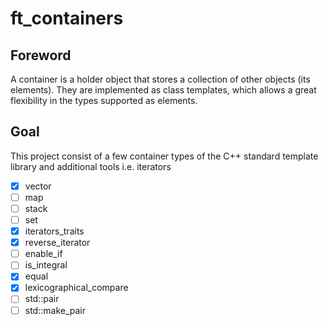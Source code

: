 # ft_containers

## Foreword
A container is a holder object that stores a collection of other objects (its elements). They are implemented as class templates, which allows a great flexibility in the types supported as elements.

## Goal
This project consist of a few container types of the C++ standard template library and additional tools i.e. iterators
- [x] vector
- [ ] map
- [ ] stack
- [ ] set
- [x] iterators_traits
- [x] reverse_iterator
- [ ] enable_if
- [ ] is_integral
- [x] equal
- [x] lexicographical_compare
- [ ] std::pair
- [ ] std::make_pair
